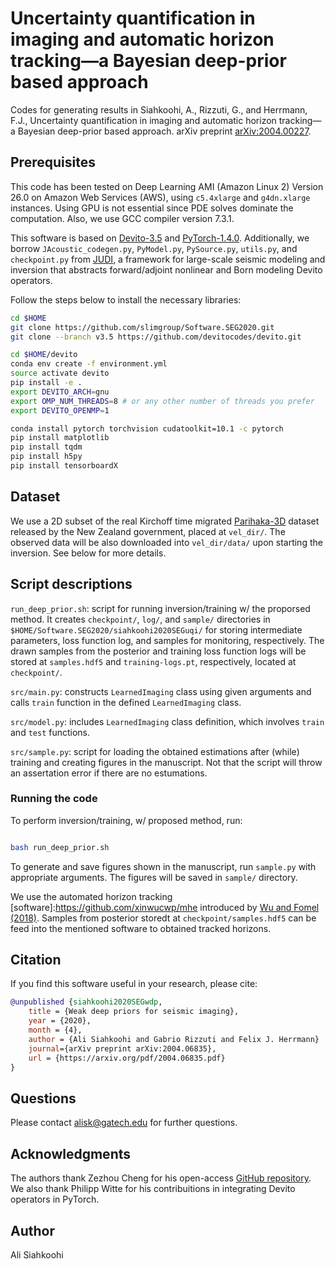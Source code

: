 # Uncertainty quantification in imaging and automatic horizon tracking—a Bayesian deep-prior based approach

Codes for generating results in Siahkoohi, A., Rizzuti, G., and Herrmann, F.J., Uncertainty quantification in imaging and automatic horizon tracking—a Bayesian deep-prior based approach. arXiv preprint [arXiv:2004.00227](https://arxiv.org/abs/2004.00227).

## Prerequisites

This code has been tested on Deep Learning AMI (Amazon Linux 2) Version 26.0 on Amazon Web Services (AWS), using `c5.4xlarge` and `g4dn.xlarge` instances. Using GPU is not essential since PDE solves dominate the computation. Also, we use GCC compiler version 7.3.1.

This software is based on [Devito-3.5](https://github.com/devitocodes/devito/releases/tag/v3.5) and [PyTorch-1.4.0](https://github.com/pytorch/pytorch/releases/tag/v1.4.0). Additionally, we borrow `JAcoustic_codegen.py`\, `PyModel.py`\, `PySource.py`\, `utils.py`\, and `checkpoint.py` from [JUDI](https://github.com/slimgroup/JUDI.jl), a framework for large-scale seismic modeling and inversion that abstracts forward/adjoint nonlinear and Born modeling Devito operators.

Follow the steps below to install the necessary libraries:

```bash
cd $HOME
git clone https://github.com/slimgroup/Software.SEG2020.git
git clone --branch v3.5 https://github.com/devitocodes/devito.git

cd $HOME/devito
conda env create -f environment.yml
source activate devito
pip install -e .
export DEVITO_ARCH=gnu
export OMP_NUM_THREADS=8 # or any other number of threads you prefer
export DEVITO_OPENMP=1

conda install pytorch torchvision cudatoolkit=10.1 -c pytorch
pip install matplotlib
pip install tqdm
pip install h5py
pip install tensorboardX
```

## Dataset

We use a 2D subset of the real Kirchoff time migrated [Parihaka-3D](https://wiki.seg.org/wiki/Parihaka-3D) dataset released by the New Zealand government, placed at `vel_dir/`. The observed data will be also downloaded into `vel_dir/data/` upon starting the inversion. See below for more details.

## Script descriptions

`run_deep_prior.sh`\: script for running inversion/training w/ the proporsed method. It  creates `checkpoint/`, `log/`, and `sample/` directories in `$HOME/Software.SEG2020/siahkoohi2020SEGuqi/` for storing intermediate parameters, loss function log, and samples for monitoring, respectively. The drawn samples from the posterior and training loss function logs will be stored at `samples.hdf5` and `training-logs.pt`, respectively, located at `checkpoint/`.

`src/main.py`\: constructs `LearnedImaging` class using given arguments and calls `train` function in the defined  `LearnedImaging` class.

`src/model.py`: includes `LearnedImaging` class definition, which involves `train` and `test` functions.

`src/sample.py`: script for loading the obtained estimations after (while) training and creating figures in the manuscript. Not that the script will throw an assertation error if there are no estumations.

### Running the code

To perform inversion/training, w/ proposed method, run:

```bash

bash run_deep_prior.sh

```

To generate and save figures shown in the manuscript, run `sample.py` with appropriate arguments. The figures will be saved in `sample/` directory.

We use the automated horizon tracking [software]:https://github.com/xinwucwp/mhe introduced by [Wu and Fomel (2018)](https://library.seg.org/doi/abs/10.1190/geo2017-0830.1). Samples from posterior storedt at `checkpoint/samples.hdf5` can be feed into the mentioned software to obtained tracked horizons.

## Citation

If you find this software useful in your research, please cite:


```bibtex
@unpublished {siahkoohi2020SEGwdp,
	title = {Weak deep priors for seismic imaging},
	year = {2020},
	month = {4},
	author = {Ali Siahkoohi and Gabrio Rizzuti and Felix J. Herrmann}
	journal={arXiv preprint arXiv:2004.06835},
	url = {https://arxiv.org/pdf/2004.06835.pdf}
}
```


## Questions

Please contact alisk@gatech.edu for further questions.

## Acknowledgments

The authors thank Zezhou Cheng for his open-access [GitHub repository](https://github.com/ZezhouCheng/GP-DIP). We also thank Philipp Witte for his contribuitions in integrating Devito operators in PyTorch.


## Author

Ali Siahkoohi


